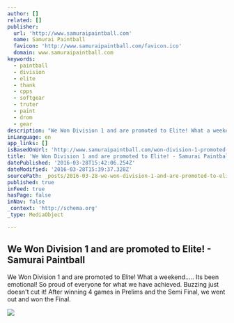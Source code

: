 ```yaml
---
author: []
related: []
publisher:
  url: 'http://www.samuraipaintball.com'
  name: Samurai Paintball
  favicon: 'http://www.samuraipaintball.com/favicon.ico'
  domain: www.samuraipaintball.com
keywords:
  - paintball
  - division
  - elite
  - thank
  - cpps
  - softgear
  - truter
  - paint
  - drom
  - gear
description: "We Won Division 1 and are promoted to Elite! What a weekend..... Its been emotional! So proud of everyone for what we have achieved. Buzzing just doesn't cut it! After winning 4 games in Prelims and the Semi Final, we went out and won the Final."
inLanguage: en
app_links: []
isBasedOnUrl: 'http://www.samuraipaintball.com/won-division-1-promoted-elite/'
title: 'We Won Division 1 and are promoted to Elite! - Samurai Paintball'
datePublished: '2016-03-28T15:42:06.254Z'
dateModified: '2016-03-28T15:39:37.328Z'
sourcePath: _posts/2016-03-28-we-won-division-1-and-are-promoted-to-elite-samurai-paint.md
published: true
inFeed: true
hasPage: false
inNav: false
_context: 'http://schema.org'
_type: MediaObject

---
```

<article style=""><h1>We Won Division 1 and are promoted to Elite! - Samurai Paintball</h1><p>We Won Division 1 and are promoted to Elite! What a weekend..... Its been emotional! So proud of everyone for what we have achieved. Buzzing just doesn't cut it! After winning 4 games in Prelims and the Semi Final, we went out and won the Final.</p><img src="http://www.samuraipaintball.com/wp-content/uploads/2014/03/1781799_10153035011606393_74461166_o.jpg" /></article>